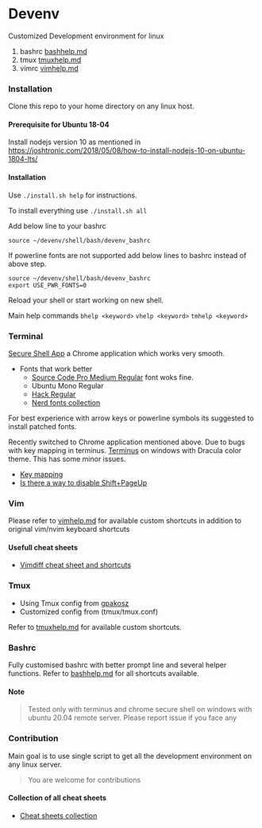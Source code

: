 # Devenv

Customized Development environment for linux

1. bashrc [bashhelp.md](https://github.com/sriramkandukuri/devenv/blob/master/help/bashhelp.md)
2. tmux [tmuxhelp.md](https://github.com/sriramkandukuri/devenv/blob/master/help/tmuxhelp.md)
3. vimrc [vimhelp.md](https://github.com/sriramkandukuri/devenv/blob/master/help/vimhelp.md)

### Installation

Clone this repo to your home directory on any linux host.

#### Prerequisite for Ubuntu 18-04

Install nodejs version 10 as mentioned in https://joshtronic.com/2018/05/08/how-to-install-nodejs-10-on-ubuntu-1804-lts/

#### Installation

Use `./install.sh help` for instructions.

To install everything use `./install.sh all`

Add below line to your bashrc

```
source ~/devenv/shell/bash/devenv_bashrc
```

If powerline fonts are not supported add below lines to bashrc instead of above step.

```
source ~/devenv/shell/bash/devenv_bashrc
export USE_PWR_FONTS=0
```

Reload your shell or start working on new shell.

Main help commands `bhelp <keyword>` `vhelp <keyword>` `tmhelp <keyword>`

### Terminal

[Secure Shell App](https://chrome.google.com/webstore/detail/secure-shell-app/pnhechapfaindjhompbnflcldabbghjo?hl=en) a Chrome application which works very smooth.

- Fonts that work better
  - [Source Code Pro Medium Regular](https://github.com/adobe-fonts/source-code-pro/releases/tag/2.030R-ro/1.050R-it) font woks fine.
  - Ubuntu Mono Regular
  - [Hack Regular](https://github.com/powerline/fonts/tree/master/Hack)
  - [Nerd fonts collection](https://github.com/ryanoasis/nerd-fonts)

For best experience with arrow keys or powerline symbols its suggested to install patched fonts.

Recently switched to Chrome application mentioned above. Due to bugs with key mapping in terminus.
[Terminus](https://eugeny.github.io/terminus/) on windows with Dracula color theme. This has some minor issues.

- [Key mapping](https://github.com/Eugeny/terminus/issues/2328)
- [Is there a way to disable Shift+PageUp](https://github.com/Eugeny/terminus/issues/2396)

### Vim

Please refer to [vimhelp.md](https://github.com/sriramkandukuri/devenv/blob/master/help/vimhelp.md) for available custom shortcuts in addition to original vim/nvim keyboard shortcuts

#### Usefull cheat sheets

- [Vimdiff cheat sheet and shortcuts](https://gist.github.com/mattratleph/4026987)

### Tmux

- Using Tmux config from [gpakosz](https://github.com/gpakosz/.tmux.git)
- Customized config from (tmux/tmux.conf)

Refer to [tmuxhelp.md](https://github.com/sriramkandukuri/devenv/blob/master/help/tmuxhelp.md) for available custom shortcuts.

### Bashrc

Fully customised bashrc with better prompt line and several helper functions.
Refer to [bashhelp.md](https://github.com/sriramkandukuri/devenv/blob/master/help/bashhelp.md) for all shortcuts available.

#### Note

> Tested only with terminus and chrome secure shell on windows with ubuntu 20.04 remote server.
> Please report issue if you face any

### Contribution

Main goal is to use single script to get all the development environment on any linux server.

> You are welcome for contributions

#### Collection of all cheat sheets

- [Cheat sheets collection](https://github.com/LeCoupa/awesome-cheatsheets)
